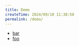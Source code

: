 ```yaml
---
title: Demo
createTime: 2024/09/10 11:38:58
permalink: /demo/
---
```


- [bar](./bar.md)
- [foo](./foo.md)

